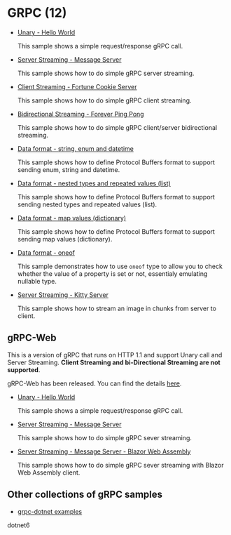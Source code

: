 # GRPC (12)

* [Unary - Hello World](/projects/grpc/grpc)

  This sample shows a simple request/response gRPC call.

* [Server Streaming - Message Server](/projects/grpc/grpc-2)

  This sample shows how to do simple gRPC server streaming.

* [Client Streaming - Fortune Cookie Server](/projects/grpc/grpc-3)

  This sample shows how to do simple gRPC client streaming.

* [Bidirectional Streaming - Forever Ping Pong](/projects/grpc/grpc-4)

  This sample shows how to do simple gRPC client/server bidirectional streaming.

* [Data format - string, enum and datetime](/projects/grpc/grpc-5)

  This sample shows how to define Protocol Buffers format to support sending enum, string and datetime.

* [Data format - nested types and repeated values (list)](/projects/grpc/grpc-6)

  This sample shows how to define Protocol Buffers format to support sending nested types and repeated values (list).

* [Data format - map values (dictionary)](/projects/grpc/grpc-7)

  This sample shows how to define Protocol Buffers format to support sending map values (dictionary).

* [Data format - oneof](/projects/grpc/grpc-8)

  This sample demonstrates how to use `oneof` type to allow you to check whether the value of a property is set or not, essentialy emulating nullable type.

* [Server Streaming - Kitty Server](/projects/grpc/grpc-9)

  This sample shows how to stream an image in chunks from server to client.

## gRPC-Web
  This is a version of gRPC that runs on HTTP 1.1 and support Unary call and Server Streaming. **Client Streaming and bi-Directional Streaming are not supported**.

  gRPC-Web has been released. You can find the details [here](https://devblogs.microsoft.com/aspnet/grpc-web-for-net-now-available/).


* [Unary - Hello World](/projects/grpc/grpc-10)

  This sample shows a simple request/response gRPC call.

* [Server Streaming - Message Server](/projects/grpc/grpc-11)

  This sample shows how to do simple gRPC sever streaming.

* [Server Streaming - Message Server - Blazor Web Assembly](/projects/grpc/grpc-12)

  This sample shows how to do simple gRPC sever streaming with Blazor Web Assembly client.
  
## Other collections of gRPC samples

* [grpc-dotnet examples](https://github.com/grpc/grpc-dotnet/tree/master/examples)

dotnet6
